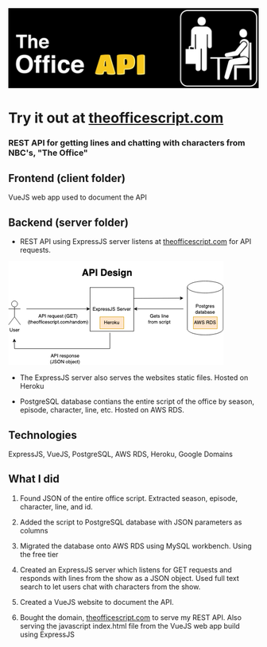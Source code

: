 <img src="./client/src/assets/the-office-api-logo.jpg" width="700"/>

# Try it out at [theofficescript.com](https://theofficescript.com)

### REST API for getting lines and chatting with characters from NBC's, "The Office"


## Frontend (client folder)

VueJS web app used to document the API

## Backend (server folder)

- REST API using ExpressJS server listens at [theofficescript.com](https://theofficescript.com) for API requests. 

![API Diagram](/office-api-diagram.png)

- The ExpressJS server also serves the websites static files. Hosted on Heroku

- PostgreSQL database contians the entire script of the office by season, episode, character, line, etc. Hosted on AWS RDS.

## Technologies

ExpressJS, VueJS, PostgreSQL, AWS RDS, Heroku, Google Domains
## What I did

1. Found JSON of the entire office script. Extracted season, episode, character, line, and id. 

2. Added the script to PostgreSQL database with JSON parameters as columns

3. Migrated the database onto AWS RDS using MySQL workbench. Using the free tier

4. Created an ExpressJS server which listens for GET requests and responds with lines from the show as a JSON object. Used full text search to let users chat with characters from the show. 

5. Created a VueJS website to document the API. 

6. Bought the domain, [theofficescript.com](https://theofficescript.com) to serve my REST API. Also serving the javascript index.html file from the  VueJS web app build using ExpressJS